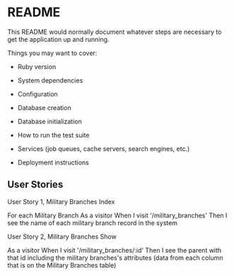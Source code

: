 # README

This README would normally document whatever steps are necessary to get the
application up and running.

Things you may want to cover:

* Ruby version

* System dependencies

* Configuration

* Database creation

* Database initialization

* How to run the test suite

* Services (job queues, cache servers, search engines, etc.)

* Deployment instructions

## User Stories

User Story 1, Military Branches Index 

For each Military Branch
As a visitor
When I visit '/military_branches'
Then I see the name of each military branch record in the system

User Story 2, Military Branches Show 

As a visitor
When I visit '/military_branches/:id'
Then I see the parent with that id including the military branches's attributes
(data from each column that is on the Military Branches table)
